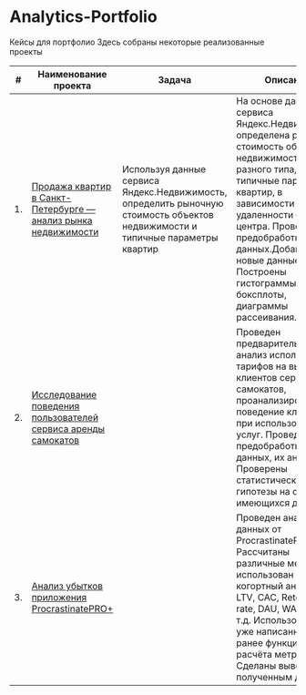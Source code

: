 # Analytics-Portfolio
Кейсы для портфолио
Здесь собраны некоторые реализованные проекты

| #  | Наименование проекта           | Задача      | Описание                                                | Стек                  | Результат     |
| -- | ------------------------------------------------------- | ------------------------------------------------------- | ------------------------------------------------------- |--------------------- |--------------------- |
| 1.   | [Продажа квартир в Санкт-Петербурге — анализ рынка недвижимости](analys_rinka_nedvigimosti_maripolivan.ipynb) | Используя данные сервиса Яндекс.Недвижимость, определить рыночную стоимость объектов недвижимости и типичные параметры квартир| На основе данных сервиса Яндекс.Недвижимость определена рыночная стоимость объектов недвижимости разного типа, типичные параметры квартир, в зависимости от удаленности от центра. Проведена предобработка данных.Добавлены новые данные. Построены гистограммы, боксплоты, диаграммы рассеивания.  | Python, Pandas, Matplotlib (histogram, boxplot, scattermatrix, scatterplot) |  Определен диапазон цен, средняя цена и медианное значение. Большая доля квартир приходится: на одно- и двухкомнатные; расположенных на 1-5 этажах, площадь 45 кв.м. |
| 2.   | [Исследование поведения пользователей сервиса аренды самокатов]() |  | Проведен предварительный анализ использования тарифов на выборке клиентов сервиса самокатов, проанализировано поведение клиентов при использовании услуг. Проведена предобработка данных, их анализ. Проверены статистические гипотезы на основе имеющихся данных.| Python, Pandas, NumPy, Matplotlib, SciPy |  |
| 3.   | [Анализ убытков приложения ProcrastinatePRO+]() |   |Проведен анализ данных от ProcrastinatePRO+. Рассчитаны различные метрики, использован когортный анализ: LTV, CAC, Retention rate, DAU, WAU, MAU и т.д. Использованы уже написанные ранее функции расчёта метрик. Сделаны выводы по полученным данным. | Python, Pandas, Matplotlib, Seaborn |   |
